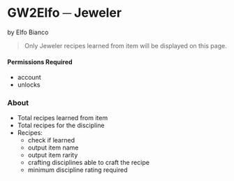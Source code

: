 # GW2Elfo ─ Jeweler
by Elfo Bianco

> Only Jeweler recipes learned from item will be displayed on this page.

#### Permissions Required
* account
* unlocks

### About
* Total recipes learned from item
* Total recipes for the discipline
* Recipes:
  * check if learned
  * output item name
  * output item rarity
  * crafting disciplines able to craft the recipe
  * minimum discipline rating required
